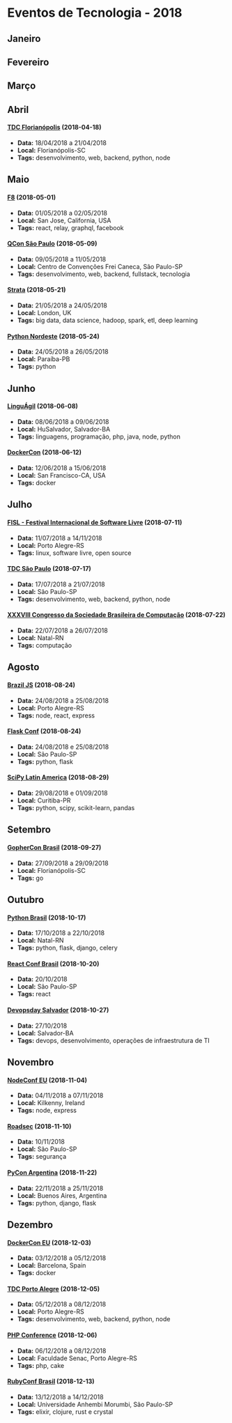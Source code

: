 # Eventos de Tecnologia - 2018

## Janeiro

## Fevereiro

## Março

## Abril

#### [TDC Florianópolis](http://www.thedevelopersconference.com.br/tdc/2018/florianopolis/trilhas) (2018-04-18)
* **Data:** 18/04/2018 a 21/04/2018
* **Local:** Florianópolis-SC
* **Tags:** desenvolvimento, web, backend, python, node


## Maio

#### [F8](https://www.f8.com/) (2018-05-01)
* **Data:** 01/05/2018 a 02/05/2018
* **Local:** San Jose, California, USA
* **Tags:** react, relay, graphql, facebook

#### [QCon São Paulo](https://qconsp.com/) (2018-05-09)
* **Data:** 09/05/2018 a 11/05/2018
* **Local:** Centro de Convenções Frei Caneca, São Paulo-SP
* **Tags:** desenvolvimento, web, backend, fullstack, tecnologia

#### [Strata](https://conferences.oreilly.com/strata) (2018-05-21)
* **Data:** 21/05/2018 a 24/05/2018
* **Local:** London, UK
* **Tags:** big data, data science, hadoop, spark, etl, deep learning

#### [Python Nordeste](https://2018.pythonnordeste.org/) (2018-05-24)
* **Data:** 24/05/2018 a 26/05/2018
* **Local:** Paraíba-PB
* **Tags:** python


## Junho

#### [LinguÁgil](https://linguagil.com.br/) (2018-06-08)
* **Data:** 08/06/2018 a 09/06/2018
* **Local:** HuSalvador, Salvador-BA
* **Tags:** linguagens, programação, php, java, node, python

#### [DockerCon](https://2018.dockercon.com/) (2018-06-12)
* **Data:** 12/06/2018 a 15/06/2018
* **Local:** San Francisco-CA, USA
* **Tags:** docker


## Julho

#### [FISL - Festival Internacional de Software Livre](http://www.fisl.org.br/) (2018-07-11)
* **Data:** 11/07/2018 a 14/11/2018
* **Local:** Porto Alegre-RS
* **Tags:** linux, software livre, open source

#### [TDC São Paulo](http://www.thedevelopersconference.com.br/tdc/2018/saopaulo/trilhas) (2018-07-17)
* **Data:** 17/07/2018 a 21/07/2018
* **Local:** São Paulo-SP
* **Tags:** desenvolvimento, web, backend, python, node

#### [XXXVIII Congresso da Sociedade Brasileira de Computação](http://natal.uern.br/eventos/csbc2018/) (2018-07-22)
* **Data:** 22/07/2018 a 26/07/2018
* **Local:** Natal-RN
* **Tags:** computação


## Agosto

#### [Brazil JS](https://braziljs.org/conf/) (2018-08-24)
* **Data:** 24/08/2018 a 25/08/2018
* **Local:** Porto Alegre-RS
* **Tags:** node, react, express

#### [Flask Conf](https://2018.flask.python.org.br/) (2018-08-24)
* **Data:** 24/08/2018 e 25/08/2018
* **Local:** São Paulo-SP
* **Tags:** python, flask

#### [SciPy Latin America](http://conf.scipyla.org/) (2018-08-29)
* **Data:** 29/08/2018 e 01/09/2018
* **Local:** Curitiba-PR
* **Tags:** python, scipy, scikit-learn, pandas


## Setembro

#### [GopherCon Brasil](https://2018.gopherconbr.org/) (2018-09-27)
* **Data:** 27/09/2018 a 29/09/2018
* **Local:** Florianópolis-SC
* **Tags:** go


## Outubro

#### [Python Brasil](https://2018.pythonbrasil.org.br/) (2018-10-17)
* **Data:** 17/10/2018 a 22/10/2018
* **Local:** Natal-RN
* **Tags:** python, flask, django, celery


#### [React Conf Brasil](http://reactconfbr.com.br/) (2018-10-20)
* **Data:** 20/10/2018
* **Local:** São Paulo-SP
* **Tags:** react


#### [Devopsday Salvador](https://devopsdayssa2018.eventize.com.br/) (2018-10-27)
* **Data:** 27/10/2018
* **Local:** Salvador-BA
* **Tags:** devops, desenvolvimento, operações de infraestrutura de TI


## Novembro

#### [NodeConf EU](https://www.nodeconf.eu/) (2018-11-04)
* **Data:** 04/11/2018 a 07/11/2018
* **Local:** Kilkenny, Ireland
* **Tags:** node, express


#### [Roadsec](https://roadsec.com.br/) (2018-11-10)
* **Data:** 10/11/2018
* **Local:** São Paulo-SP
* **Tags:** segurança

#### [PyCon Argentina](http://www.python.org.ar/) (2018-11-22)
* **Data:** 22/11/2018 a 25/11/2018
* **Local:** Buenos Aires, Argentina
* **Tags:** python, django, flask


## Dezembro


#### [DockerCon EU](https://europe-2018.dockercon.com/) (2018-12-03)
* **Data:** 03/12/2018 a 05/12/2018
* **Local:** Barcelona, Spain
* **Tags:** docker


#### [TDC Porto Alegre](http://www.thedevelopersconference.com.br/tdc/2018/portoalegre/trilhas) (2018-12-05)
* **Data:** 05/12/2018 a 08/12/2018
* **Local:** Porto Alegre-RS
* **Tags:** desenvolvimento, web, backend, python, node

#### [PHP Conference](https://phpconference.com.br/) (2018-12-06)
* **Data:** 06/12/2018 a 08/12/2018
* **Local:** Faculdade Senac, Porto Alegre-RS
* **Tags:** php, cake

#### [RubyConf Brasil](https://eventos.locaweb.com.br/proximos-eventos/rubyconf-brasil-2018/) (2018-12-13)
* **Data:** 13/12/2018 a 14/12/2018
* **Local:** Universidade Anhembi Morumbi, São Paulo-SP
* **Tags:** elixir, clojure, rust e crystal
